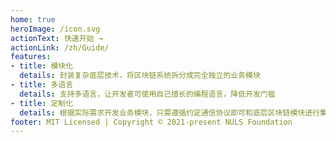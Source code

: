 ```yaml
---
home: true
heroImage: /icon.svg
actionText: 快速开始 →
actionLink: /zh/Guide/
features:
- title: 模块化
  details: 封装复杂底层技术，将区块链系统拆分成完全独立的业务模块
- title: 多语言
  details: 支持多语言，让开发者可使用自己擅长的编程语言，降低开发门槛
- title: 定制化
  details: 根据实际需求开发业务模块，只需遵循约定通信协议即可和底层区块链模块进行集成
footer: MIT Licensed | Copyright © 2021-present NULS Foundation
---
```



